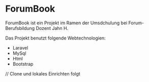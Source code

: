 # ForumBook

ForumBook ist ein Projekt im Ramen der Umsdchulung bei Forum-Berufsbildung Dozent Jahn H.

Das Projekt benutzt folgende Webtechnologien:
 * Laravel
 * MySql
 * Html
 * Bootstrap


// Clone und lokales Einrichten folgt
